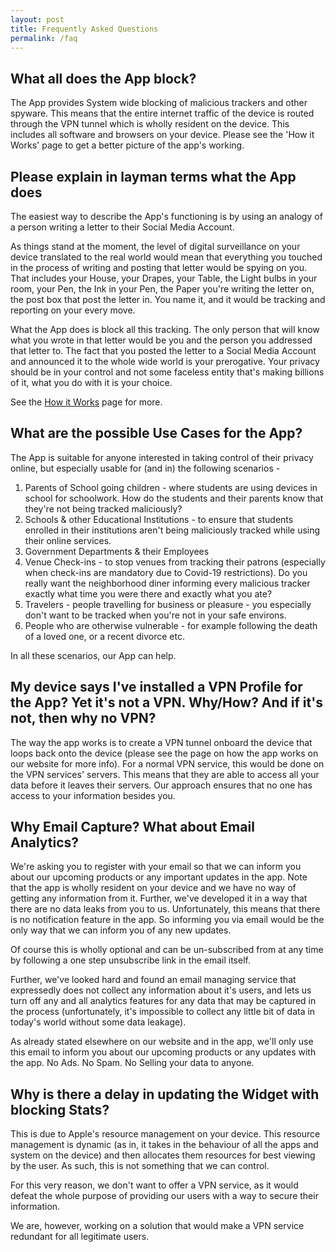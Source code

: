 ```yaml
---
layout: post
title: Frequently Asked Questions
permalink: /faq
---
```

## What all does the App block?

The App provides System wide blocking of malicious trackers and other spyware. This means that the entire internet traffic of the device is routed through the VPN tunnel which is wholly resident on the device. This includes all software and browsers on your device. Please see the 'How it Works' page to get a better picture of the app's working.

## Please explain in layman terms what the App does

The easiest way to describe the App's functioning is by using an analogy of a person writing a letter to their Social Media Account. 

As things stand at the moment, the level of digital surveillance on your device translated to the real world would mean that everything you touched in the process of writing and posting that letter would be spying on you. That includes your House, your Drapes, your Table, the Light bulbs in your room, your Pen, the Ink in your Pen, the Paper you're writing the letter on, the post box that post the letter in. You name it, and it would be tracking and reporting on your every move. 

What the App does is block all this tracking. The only person that will know what you wrote in that letter would be you and the person you addressed that letter to. The fact that you posted the letter to a Social Media Account and announced it to the whole wide world is your prerogative. Your privacy should be in your control and not some faceless entity that's making billions of it, what you do with it is your choice.

See the [How it Works](https://blog.tulabyte.com/how-it-works) page for more.

## What are the possible Use Cases for the App?

The App is suitable for anyone interested in taking control of their privacy online, but especially usable for (and in) the following scenarios - 

1. Parents of School going children - where students are using devices in school for schoolwork. How do the students and their parents know that they're not being tracked maliciously?
2. Schools & other Educational Institutions - to ensure that students enrolled in their institutions aren't being maliciously tracked while using their online services.
3. Government Departments & their Employees
4. Venue Check-ins - to stop venues from tracking their patrons (especially when check-ins are mandatory due to Covid-19 restrictions). Do you really want the neighborhood diner informing every malicious tracker exactly what time you were there and exactly what you ate?
5. Travelers - people travelling for business or pleasure - you especially don't want to be tracked when you're not in your safe environs.
6. People who are otherwise vulnerable - for example following the death of a loved one, or a recent divorce etc.

In all these scenarios, our App can help.

## My device says I've installed a VPN Profile for the App? Yet it's not a VPN. Why/How? And if it's not, then why no VPN?

The way the app works is to create a VPN tunnel onboard the device that loops back onto the device (please see the page on how the app works on our website for more info). For a normal VPN service, this would be done on the VPN services' servers. This means that they are able to access all your data before it leaves their servers. Our approach ensures that no one has access to your information besides you.

## Why Email Capture? What about Email Analytics?

We're asking you to register with your email so that we can inform you about our upcoming products or any important updates in the app. Note that the app is wholly resident on your device and we have no way of getting any information from it. Further, we've developed it in a way that there are no data leaks from you to us. Unfortunately, this means that there is no notification feature in the app. So informing you via email would be the only way that we can inform you of any new updates.

Of course this is wholly optional and can be un-subscribed from at any time by following a one step unsubscribe link in the email itself. 

Further, we've looked hard and found an email managing service that expressedly does not collect any information about it's users, and lets us turn off any and all analytics features for any data that may be captured in the process (unfortunately, it's impossible to collect any little bit of data in today's world without some data leakage).

As already stated elsewhere on our website and in the app, we'll only use this email to inform you about our upcoming products or any updates with the app. No Ads. No Spam. No Selling your data to anyone.

## Why is there a delay in updating the Widget with blocking Stats?

This is due to Apple's resource management on your device. This resource management is dynamic (as in, it takes in the behaviour of all the apps and system on the device) and then allocates them resources for best viewing by the user. As such, this is not something that we can control.

For this very reason, we don't want to offer a VPN service, as it would defeat the whole purpose of providing our users with a way to secure their information.

We are, however, working on a solution that would make a VPN service redundant for all legitimate users.
